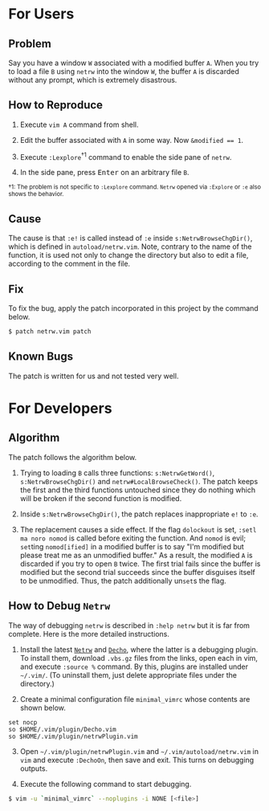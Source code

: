 # For Users

## Problem

Say you have a window `W` associated with a modified buffer `A`. When you try to load a file `B` using `netrw` into the window `W`, the buffer `A` is discarded without any prompt, which is extremely disastrous.

## How to Reproduce

1. Execute `vim A` command from shell.

2. Edit the buffer associated with `A` in some way. Now `&modified == 1`.

3. Execute `:Lexplore`<sup>†1</sup> command to enable the side pane of `netrw`.

4. In the side pane, press <kbd>Enter</kbd> on an arbitrary file `B`.

<sub>†1: The problem is not specific to `:Lexplore` command. `Netrw` opened via `:Explore` or `:e` also shows the behavior.</sub>

## Cause

The cause is that `:e!` is called instead of `:e` inside `s:NetrwBrowseChgDir()`, which is defined in `autoload/netrw.vim`. Note, contrary to the name of the function, it is used not only to change the directory but also to edit a file, according to the comment in the file.

## Fix

To fix the bug, apply the patch incorporated in this project by the command below.

```bash
$ patch netrw.vim patch
```

## Known Bugs

The patch is written for us and not tested very well.

# For Developers

## Algorithm

The patch follows the algorithm below.

1. Trying to loading `B` calls three functions: `s:NetrwGetWord()`, `s:NetrwBrowseChgDir()` and `netrw#LocalBrowseCheck()`. The patch keeps the first and the third functions untouched since they do nothing which will be broken if the second function is modified.

2. Inside `s:NetrwBrowseChgDir()`, the patch replaces inappropriate `e!` to `:e`.

3. The replacement causes a side effect. If the flag `dolockout` is set, `:setl ma noro nomod` is called before exiting the function. And `nomod` is evil; `set`ting `nomod[ified]` in a modified buffer is to say "I'm modified but please treat me as an unmodified buffer." As a result, the modified `A` is discarded if you try to open `B` twice. The first trial fails since the buffer is modified but the second trial succeeds since the buffer disguises itself to be unmodified. Thus, the patch additionally un`set`s the flag.

## How to Debug `Netrw`

The way of debugging `netrw` is described in `:help netrw` but it is far from complete. Here is the more detailed instructions.

1. Install the latest [`Netrw`](http://www.drchip.org/astronaut/vim/index.html#NETRW) and [`Decho`](http://www.drchip.org/astronaut/vim/index.html#DECHO), where the latter is a debugging plugin. To install them, download `.vbs.gz` files from the links, open each in vim, and execute `:source %` command. By this, plugins are installed under `~/.vim/`. (To uninstall them, just delete appropriate files under the directory.)

2. Create a minimal configuration file `minimal_vimrc` whose contents are shown below.

```vim
set nocp
so $HOME/.vim/plugin/Decho.vim
so $HOME/.vim/plugin/netrwPlugin.vim
```

3. Open `~/.vim/plugin/netrwPlugin.vim` and `~/.vim/autoload/netrw.vim` in `vim` and execute `:DechoOn`, then save and exit. This turns on debugging outputs.

4. Execute the following command to start debugging.

```bash
$ vim -u `minimal_vimrc` --noplugins -i NONE [<file>]
```

<!-- vim: set spell: -->

